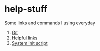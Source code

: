 # help-stuff
Some links and commands I using everyday

1. [Git](git.md) 
2. [Helpful links](links.md) 
3. [System init script](system-init.sh)
